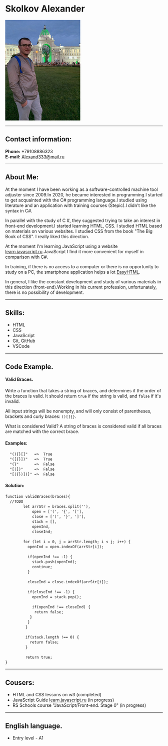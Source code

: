 # Skolkov Alexander
![Photo](photo.jpg)
***
## Contact information:
  **Phone:** +79108886323\
  **E-mail:** Alexand333@mail.ru
***
## About Me:
  At the moment I have been working as a software-controlled machine tool adjuster since 2009.In 2020, he became interested in programming.I started to get acquainted with the C# programming language.I studied using literature and an application with training courses (Stepic).I didn't like the syntax in C#.
  
  In parallel with the study of C #, they suggested trying to take an interest in front-end development.I started learning HTML, CSS.  I studied HTML based on materials on various websites. I studied CSS from the book "The Big Book of CSS". I really liked this direction.

  At the moment I'm learning JavaScript using a website [learn.javascript.ru](https://learn.javascript.ru).JavaScript I find it more convenient for myself in comparison with C#.

   In training, if there is no access to a computer or there is no opportunity to study on a PC, the smartphone application helps a lot [EasyHTML](https://apps.apple.com/ru/app/easyhtml/id1344902528).

   In general, I like the constant development and study of various materials in this direction (front-end).Working in his current profession, unfortunately, there is no possibility of development.
***
## Skills:
  * HTML
  * CSS
  * JavaScript
  * Git, GitHub
  * VSCode  
***
## Code Example.

#### Valid Braces.

  Write a function that takes a string of braces, and determines if the order of the braces is valid. It should return `true` if the string is valid, and `false` if it's invalid.


  All input strings will be nonempty, and will only consist of parentheses, brackets and curly braces: `()[]{}`.

  What is considered Valid?
  A string of braces is considered valid if all braces are matched with the correct brace.


#### Examples:
```
  "(){}[]"   =>  True
  "([{}])"   =>  True
  "(}"       =>  False
  "[(])"     =>  False
  "[({})](]" =>  False

```
#### Solution:
```
function validBraces(braces){
  //TODO 
        let arrStr = braces.split(''),
            open = ['(', '{', '['],
            close = [')', '}', ']'],
            stack = [],
            openInd,
            closeInd;
  
        for (let i = 0, j = arrStr.length; i < j; i++) {
          openInd = open.indexOf(arrStr[i]);
          
          if(openInd !== -1) {
            stack.push(openInd);
            continue;
          }
          
          closeInd = close.indexOf(arrStr[i]);
          
          if(closeInd !== -1) {
            openInd = stack.pop();
            
            if(openInd !== closeInd) {
             return false;
           }
          }
         }
         
         if(stack.length !== 0) {
           return false;
         }
  
         return true;
}

```
***
## Cousers:
  * HTML and CSS lessons on w3 (completed)
  * JavaScript Guide [learn.javascript.ru](https://learn.javascript.ru) (in progress)
  * RS Schools course "JavaScript/Front-end. Stage 0" (in progress)

***

## English language.
  * Entry level - A1
